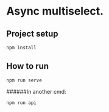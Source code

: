 # Async multiselect.

## Project setup
```
npm install
```
## How to run
`npm run serve`

######In another cmd:

`npm run api`

